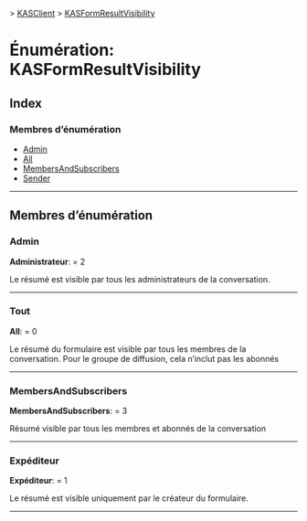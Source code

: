 [](../README.md) > [KASClient](../modules/kasclient.md) > [KASFormResultVisibility](../enums/kasclient.kasformresultvisibility.md)

# <a name="enumeration-kasformresultvisibility"></a>Énumération: KASFormResultVisibility

## <a name="index"></a>Index

### <a name="enumeration-members"></a>Membres d’énumération

* [Admin](kasclient.kasformresultvisibility.md#admin)
* [All](kasclient.kasformresultvisibility.md#all)
* [MembersAndSubscribers](kasclient.kasformresultvisibility.md#membersandsubscribers)
* [Sender](kasclient.kasformresultvisibility.md#sender)

---

## <a name="enumeration-members"></a>Membres d’énumération

<a id="admin"></a>

###  <a name="admin"></a>Admin

**Administrateur**: = 2

Le résumé est visible par tous les administrateurs de la conversation.

___
<a id="all"></a>

###  <a name="all"></a>Tout

**All**: = 0

Le résumé du formulaire est visible par tous les membres de la conversation. Pour le groupe de diffusion, cela n’inclut pas les abonnés

___
<a id="membersandsubscribers"></a>

###  <a name="membersandsubscribers"></a>MembersAndSubscribers

**MembersAndSubscribers**: = 3

Résumé visible par tous les membres et abonnés de la conversation

___
<a id="sender"></a>

###  <a name="sender"></a>Expéditeur

**Expéditeur**: = 1

Le résumé est visible uniquement par le créateur du formulaire.

___

